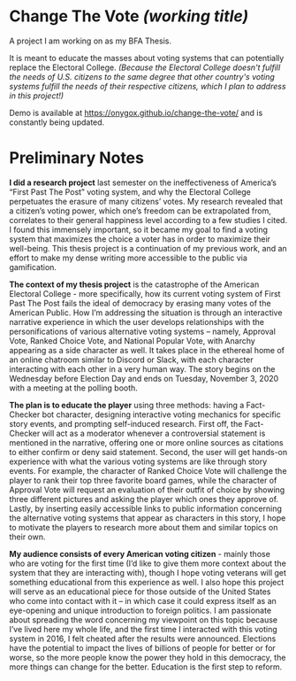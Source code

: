# Change The Vote *(working title)*

A project I am working on as my BFA Thesis.

It is meant to educate the masses about voting systems that can potentially replace the Electoral College. *(Because the Electoral College doesn't fulfill the needs of U.S. citizens to the same degree that other country's voting systems fulfill the needs of their respective citizens, which I plan to address in this project!)*

Demo is available at https://onygox.github.io/change-the-vote/ and is constantly being updated.

# Preliminary Notes

**I did a research project** last semester on the ineffectiveness of America’s “First Past The Post” voting system, and why the Electoral College perpetuates the erasure of many citizens’ votes. My research revealed that a citizen’s voting power, which one’s freedom can be extrapolated from, correlates to their general happiness level according to a few studies I cited. I found this immensely important, so it became my goal to find a voting system that maximizes the choice a voter has in order to maximize their well-being. This thesis project is a continuation of my previous work, and an effort to make my dense writing more accessible to the public via gamification.

**The context of my thesis project** is the catastrophe of the American Electoral College -  more specifically, how its current voting system of First Past The Post fails the ideal of democracy by erasing many votes of the American Public. How I’m addressing the situation is through an interactive narrative experience in which the user develops relationships with the personifications of various alternative voting systems – namely, Approval Vote, Ranked Choice Vote, and National Popular Vote, with Anarchy appearing as a side character as well. It takes place in the ethereal home of an online chatroom similar to Discord or Slack, with each character interacting with each other in a very human way. The story begins on the Wednesday before Election Day and ends on Tuesday, November 3, 2020 with a meeting at the polling booth.

**The plan is to educate the player** using three methods: having a Fact-Checker bot character, designing interactive voting mechanics for specific story events, and prompting self-induced research. First off, the Fact-Checker will act as a moderator whenever a controversial statement is mentioned in the narrative, offering one or more online sources as citations to either confirm or deny said statement. Second, the user will get hands-on experience with what the various voting systems are like through story events. For example, the character of Ranked Choice Vote will challenge the player to rank their top three favorite board games, while the character of Approval Vote will request an evaluation of their outfit of choice by showing three different pictures and asking the player which ones they approve of. Lastly, by inserting easily accessible links to public information concerning the alternative voting systems that appear as characters in this story, I hope to motivate the players to research more about them and similar topics on their own.

**My audience consists of every American voting citizen** - mainly those who are voting for the first time (I’d like to give them more context about the system that they are interacting with), though I hope voting veterans will get something educational from this experience as well.  I also hope this project will serve as an educational piece for those outside of the United States who come into contact with it – in which case it could express itself as an eye-opening and unique introduction to foreign politics. I am passionate about spreading the word concerning my viewpoint on this topic because I’ve lived here my whole life, and the first time I interacted with this voting system in 2016, I felt cheated after the results were announced. Elections have the potential to impact the lives of billions of people for better or for worse, so the more people know the power they hold in this democracy, the more things can change for the better. Education is the first step to reform.
